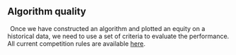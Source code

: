 Algorithm quality
------------------

  Once we have constructed an algorithm and plotted an equity on a historical data, we need to use a set of criteria to evaluate the performance. All current competition rules are available
[here](https://quantnet.ai/contest).
